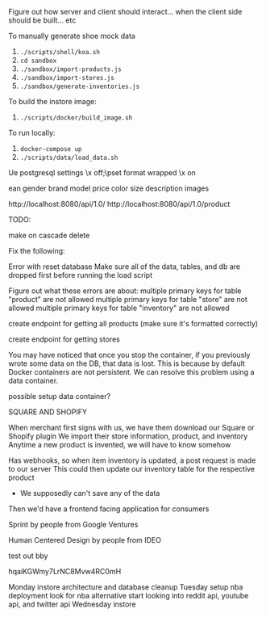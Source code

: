 

Figure out how server and client should interact... when the client side should be built... etc

To manually generate shoe mock data
1. `./scripts/shell/koa.sh`
1. `cd sandbox`
1. `./sandbox/import-products.js`
1. `./sandbox/import-stores.js`
1. `./sandbox/generate-inventories.js`

To build the instore image:
1. `./scripts/docker/build_image.sh`

To run locally:
1. `docker-compose up`
1. `./scripts/data/load_data.sh`

Ue postgresql settings
\x off;\pset format wrapped
\x on


ean
gender
brand
model
price
color
size
description
images

http://localhost:8080/api/1.0/
http://localhost:8080/api/1.0/product



TODO:

make on cascade delete

Fix the following:

Error with reset database
Make sure all of the data, tables, and db are dropped first before running the load script

Figure out what these errors are about:
  multiple primary keys for table "product" are not allowed
  multiple primary keys for table "store" are not allowed
  multiple primary keys for table "inventory" are not allowed



create endpoint for getting all products (make sure it's formatted correctly)

create endpoint for getting stores




You may have noticed that once you stop the container, if you previously wrote some data on the DB, that data is lost. This is because by default Docker containers are not persistent. We can resolve this problem using a data container.

possible setup data container?



SQUARE AND SHOPIFY

When merchant first signs with us, we have them download our Square or Shopify plugin
  We import their store information, product, and inventory
    Anytime a new product is invented, we will have to know somehow

Has webhooks, so when item inventory is updated, a post request is made to our server
  This could then update our inventory table for the respective product
* We supposedly can't save any of the data

Then we'd have a frontend facing application for consumers





Sprint by people from Google Ventures

Human Centered Design by people from IDEO


test out bby

hqaiKGWmy7LrNC8Mvw4RC0mH







Monday
  instore architecture and database cleanup
Tuesday
  setup nba deployment
  look for nba alternative
  start looking into reddit api, youtube api, and twitter api
Wednesday
  instore